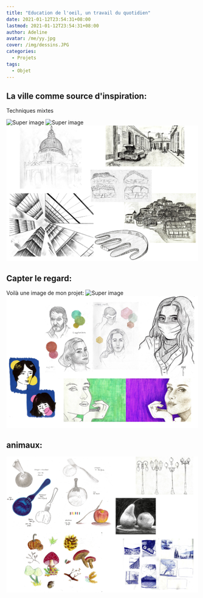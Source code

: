 ```yaml
---
title: "Education de l'oeil, un travail du quotidien"
date: 2021-01-12T23:54:31+08:00
lastmod: 2021-01-12T23:54:31+08:00
author: Adeline
avatar: /me/yy.jpg
cover: /img/dessins.JPG
categories:
  - Projets
tags:
  - Objet
---
```

<!--more-->

## La ville comme source d'inspiration:
Techniques mixtes

![Super image](/img/archi_carnet1.PNG)
![Super image](/img/archi_carnet2.PNG)
![Super image](/img/archi_carnet3.PNG)


## Capter le regard:

Voilà une image de mon projet:
![Super image](/img/portraits_carnet1.PNG)
![Super image](/img/portraits_carnet2.jpg)

## animaux:

![Super image](/img/objet_dessin.PNG)
